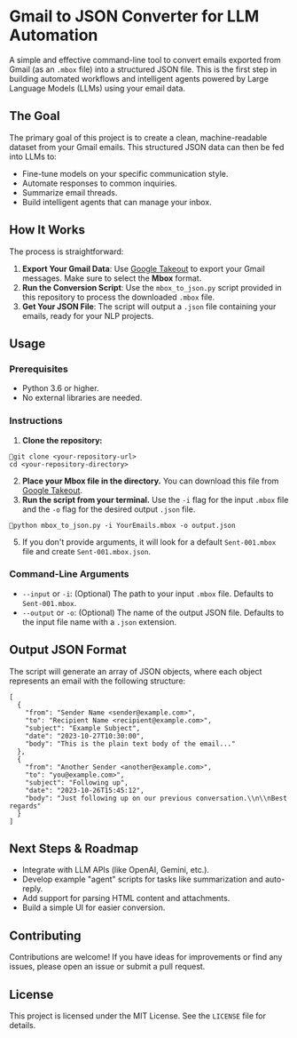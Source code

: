 # **Gmail to JSON Converter for LLM Automation**

A simple and effective command-line tool to convert emails exported from Gmail (as an `.mbox` file) into a structured JSON file. This is the first step in building automated workflows and intelligent agents powered by Large Language Models (LLMs) using your email data.

## **The Goal**

The primary goal of this project is to create a clean, machine-readable dataset from your Gmail emails. This structured JSON data can then be fed into LLMs to:

* Fine-tune models on your specific communication style.  
* Automate responses to common inquiries.  
* Summarize email threads.  
* Build intelligent agents that can manage your inbox.

## **How It Works**

The process is straightforward:

1. **Export Your Gmail Data**: Use [Google Takeout](https://takeout.google.com/) to export your Gmail messages. Make sure to select the **Mbox** format.  
2. **Run the Conversion Script**: Use the `mbox_to_json.py` script provided in this repository to process the downloaded `.mbox` file.  
3. **Get Your JSON File**: The script will output a `.json` file containing your emails, ready for your NLP projects.

## **Usage**

### **Prerequisites**

* Python 3.6 or higher.  
* No external libraries are needed.

### **Instructions**

1. **Clone the repository:**

```
git clone <your-repository-url>
cd <your-repository-directory>
```

2.   
   **Place your Mbox file in the directory.** You can download this file from [Google Takeout](https://takeout.google.com/).  
3. **Run the script from your terminal.** Use the `-i` flag for the input `.mbox` file and the `-o` flag for the desired output `.json` file.

```
python mbox_to_json.py -i YourEmails.mbox -o output.json

```

5.   
   If you don't provide arguments, it will look for a default `Sent-001.mbox` file and create `Sent-001.mbox.json`.

### **Command-Line Arguments**

* `--input` or `-i`: (Optional) The path to your input `.mbox` file. Defaults to `Sent-001.mbox`.  
* `--output` or `-o`: (Optional) The name of the output JSON file. Defaults to the input file name with a `.json` extension.

## **Output JSON Format**

The script will generate an array of JSON objects, where each object represents an email with the following structure:

```
[
  {
    "from": "Sender Name <sender@example.com>",
    "to": "Recipient Name <recipient@example.com>",
    "subject": "Example Subject",
    "date": "2023-10-27T10:30:00",
    "body": "This is the plain text body of the email..."
  },
  {
    "from": "Another Sender <another@example.com>",
    "to": "you@example.com>",
    "subject": "Following up",
    "date": "2023-10-26T15:45:12",
    "body": "Just following up on our previous conversation.\\n\\nBest regards"
  }
]

```

## **Next Steps & Roadmap**

* Integrate with LLM APIs (like OpenAI, Gemini, etc.).  
* Develop example "agent" scripts for tasks like summarization and auto-reply.  
* Add support for parsing HTML content and attachments.  
* Build a simple UI for easier conversion.

## **Contributing**

Contributions are welcome\! If you have ideas for improvements or find any issues, please open an issue or submit a pull request.

## **License**

This project is licensed under the MIT License. See the `LICENSE` file for details.
